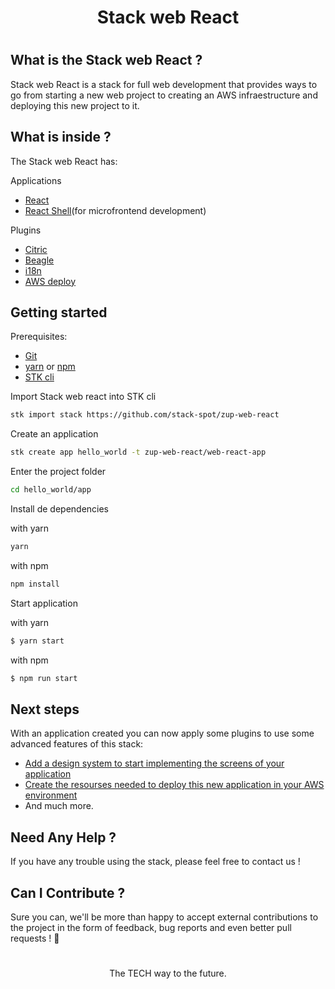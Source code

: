 <div align=center>
  <h1>Stack web React</h1>
</div>

#

## What is the Stack web React ?

Stack web React is a stack for full web development that provides ways to go from starting a new web project to creating an AWS infraestructure and deploying this new project to it.

## What is inside ?

The Stack web React has:

Applications

- [React](https://github.com/stack-spot/web-react-app-template)
- [React Shell](https://github.com/stack-spot/web-react-appshell-template)(for microfrontend development)

Plugins

- [Citric](https://github.com/stack-spot/web-react-citric-plugin)
- [Beagle](https://github.com/stack-spot/web-react-beagle-plugin)
- [i18n](https://github.com/stack-spot/web-react-i18n-plugin)
- [AWS deploy](https://github.com/stack-spot/web-react-deploy)

## Getting started

Prerequisites:

- [Git](https://git-scm.com/book/en/v2/Getting-Started-Installing-Git)
- [yarn](https://classic.yarnpkg.com/lang/en/docs/install/#mac-stable) or [npm](https://nodejs.org/en/download/)
- [STK cli](https://docs.stackspot.com.br/v3.2.0/docs/stk-cli/installation/)

Import Stack web react into STK cli

```bash
stk import stack https://github.com/stack-spot/zup-web-react
```

Create an application

```bash
stk create app hello_world -t zup-web-react/web-react-app
```

Enter the project folder

```bash
cd hello_world/app
```

Install de dependencies

with yarn

```bash
yarn
```

with npm

```bash
npm install
```

Start application

with yarn

```bash
$ yarn start
```

with npm

```bash
$ npm run start
```

## Next steps

With an application created you can now apply some plugins to use some advanced features of this stack:

- [Add a design system to start implementing the screens of your application](https://github.com/stack-spot/web-react-citric-plugin)
- [Create the resourses needed to deploy this new application in your AWS environment](https://github.com/stack-spot/web-react-deploy)
- And much more.

## Need Any Help ?

If you have any trouble using the stack, please feel free to contact us !

## Can I Contribute ?

Sure you can, we'll be more than happy to accept external contributions to the project in the form of feedback, bug reports and even better pull requests ! 🧡

#

<p align="center">The TECH way to the future.</p>
